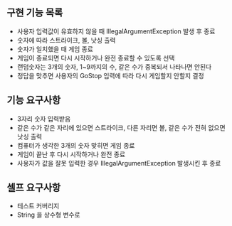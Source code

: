 구현 기능 목록
-----------

* 사용자 입력값이 유효하지 않을 때 IllegalArgumentException 발생 후 종료
* 숫자에 따라 스트라이크, 볼, 낫싱 출력
* 숫자가 일치했을 때 게임 종료
* 게임이 종료되면 다시 시작하거나 완전 종료할 수 있도록 선택
* 랜덤숫자는 3개의 숫자, 1~9까지의 수, 같은 수가 중복되서 나타나면 안된다
* 정답을 맞추면 사용자의 GoStop 입력에 따라 다시 게임할지 안할지 결정

기능 요구사항
----------

* 3자리 숫자 입력받음
* 같은 수가 같은 자리에 있으면 스트라이크, 다른 자리면 볼, 같은 수가 전혀 없으면 낫싱 출력
* 컴퓨터가 생각한 3개의 숫자 맞히면 게임 종료
* 게임이 끝난 후 다시 시작하거나 완전 종료
* 사용자가 값을 잘못 입력한 경우 IllegalArgumentException 발생시킨 후 종료

셀프 요구사항
----------

* 테스트 커버리지
* String 을 상수형 변수로
